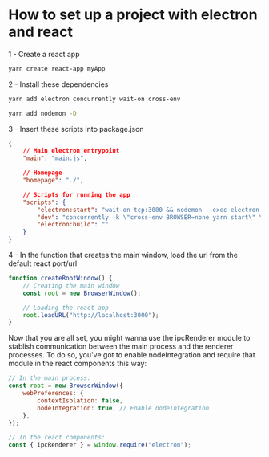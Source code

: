# How to set up a project with electron and react

1 - Create a react app

```bash
yarn create react-app myApp
```

2 - Install these dependencies

```bash
yarn add electron concurrently wait-on cross-env

yarn add nodemon -D
```

3 - Insert these scripts into package.json

```json
{
	// Main electron entrypoint
	"main": "main.js",

	// Homepage
	"homepage": "./",

	// Scripts for running the app
	"scripts": {
		"electron:start": "wait-on tcp:3000 && nodemon --exec electron .",
		"dev": "concurrently -k \"cross-env BROWSER=none yarn start\" \"yarn electron:start",
		"electron:build": ""
	}
}
```

4 - In the function that creates the main window, load the url from the default react port/url

```javascript
function createRootWindow() {
	// Creating the main window
	const root = new BrowserWindow();

	// Loading the react app
	root.loadURL("http://localhost:3000");
}
```

Now that you are all set, you might wanna use the ipcRenderer module to stablish communication between the main process and the renderer processes. To do so, you've got to enable nodeIntegration and require that module in the react components this way:

```javascript
// In the main process:
const root = new BrowserWindow({
	webPreferences: {
		contextIsolation: false,
		nodeIntegration: true, // Enable nodeIntegration
	},
});

// In the react components:
const { ipcRenderer } = window.require("electron");
```
